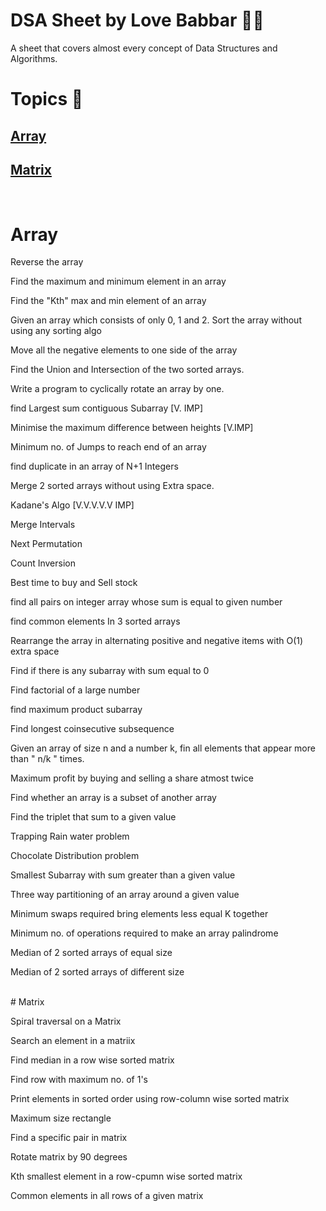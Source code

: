 <p align="center"> <h1>DSA Sheet by Love Babbar 👨‍💻 </h1></p>

A sheet that covers almost every concept of Data Structures and Algorithms.
<br>
# Topics 🧾
## [Array](#array)
## [Matrix](#matrix)
<br>

# Array
Reverse the array

Find the maximum and minimum element in an array

Find the "Kth" max and min element of an array 

Given an array which consists of only 0, 1 and 2. Sort the array without using any sorting algo

Move all the negative elements to one side of the array 

Find the Union and Intersection of the two sorted arrays.

Write a program to cyclically rotate an array by one.

find Largest sum contiguous Subarray [V. IMP]

Minimise the maximum difference between heights [V.IMP]

Minimum no. of Jumps to reach end of an array

find duplicate in an array of N+1 Integers

Merge 2 sorted arrays without using Extra space.

Kadane's Algo [V.V.V.V.V IMP]

Merge Intervals

Next Permutation

Count Inversion

Best time to buy and Sell stock

find all pairs on integer array whose sum is equal to given number

find common elements In 3 sorted arrays

Rearrange the array in alternating positive and negative items with O(1) extra space

Find if there is any subarray with sum equal to 0

Find factorial of a large number

find maximum product subarray 

Find longest coinsecutive subsequence

Given an array of size n and a number k, fin all elements that appear more than " n/k " times.

Maximum profit by buying and selling a share atmost twice

Find whether an array is a subset of another array

Find the triplet that sum to a given value

Trapping Rain water problem

Chocolate Distribution problem

Smallest Subarray with sum greater than a given value

Three way partitioning of an array around a given value

Minimum swaps required bring elements less equal K together

Minimum no. of operations required to make an array palindrome

Median of 2 sorted arrays of equal size

Median of 2 sorted arrays of different size



<br>
# Matrix

Spiral traversal on a Matrix

Search an element in a matriix

Find median in a row wise sorted matrix

Find row with maximum no. of 1's

Print elements in sorted order using row-column wise sorted matrix

Maximum size rectangle

Find a specific pair in matrix

Rotate matrix by 90 degrees

Kth smallest element in a row-cpumn wise sorted matrix

Common elements in all rows of a given matrix
